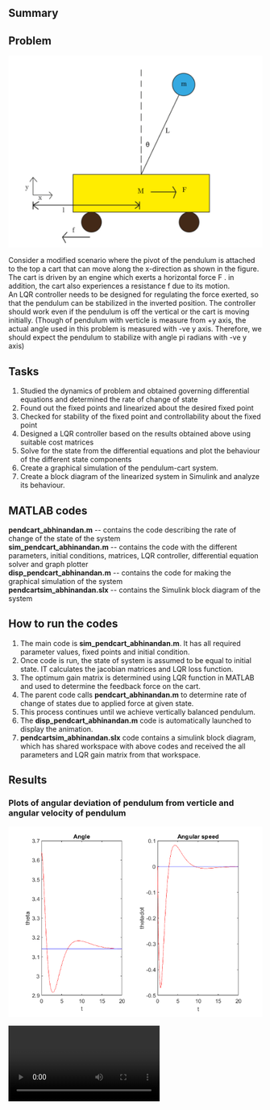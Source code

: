 ## Summary
## Problem
![Problem](https://github.com/Abhinandan-Kumbhar/ControlsProject-InvertedPendulum/blob/main/problem.PNG)

Consider a modified scenario where the pivot of the pendulum is attached to the top a cart that can move along the x-direction as shown in the figure. 
The cart is driven by an engine which exerts a horizontal force  F . in addition, the cart also experiences a resistance  f  due to its motion.  
An LQR controller needs to be designed for regulating the force exerted, so that the pendulum can be stabilized in the inverted position. The controller should work even if the pendulum is off the vertical or the cart is moving initially. (Though of pendulum with verticle is measure from +y axis, the actual angle used in this problem is measured with -ve y axis. Therefore, we should expect the pendulum to stabilize with angle pi radians with -ve y axis)

## Tasks
1. Studied the dynamics of problem and obtained governing differential equations and determined the rate of change of state  
2. Found out the fixed points and linearized about the desired fixed point  
3. Checked for stability of the fixed point and controllability about the fixed point  
4. Designed a LQR controller based on the results obtained above using suitable cost matrices  
5. Solve for the state from the differential equations and plot the behaviour of the different state components  
6. Create a graphical simulation of the pendulum-cart system.  
7. Create a block diagram of the linearized system in Simulink and analyze its behaviour.  

## MATLAB codes  
**pendcart_abhinandan.m**  --  contains the code describing the rate of change of the state of the system  
**sim_pendcart_abhinandan.m** --  contains the code with the different parameters, initial conditions, matrices, LQR controller, differential equation solver and graph plotter  
**disp_pendcart_abhinandan.m** --  contains the code for making the graphical simulation of the system  
**pendcartsim_abhinandan.slx** --  contains the Simulink block diagram of the system  

## **How to run the codes**  
1.  The main code is **sim_pendcart_abhinandan.m**. It has all required parameter values, fixed points and initial condition.  
2.  Once code is run, the state of system is assumed to be equal to initial state. IT calculates the jacobian matrices and LQR loss function.  
3.  The optimum gain matrix is determined using LQR function in MATLAB and used to determine the feedback force on the cart.  
4.  The parent code calls **pendcart_abhinandan.m** to determine rate of change of states due to applied force at given state. 
5.  This process continues until we achieve vertically balanced pendulum.  
6.  The **disp_pendcart_abhinandan.m** code is automatically launched to display the animation.  
7.  **pendcartsim_abhinandan.slx** code contains a simulink block diagram, which has shared workspace with above codes and received the all parameters and LQR gain matrix from that workspace.

## Results
### Plots of angular deviation of pendulum from verticle and angular velocity of pendulum
![Problem](https://github.com/Abhinandan-Kumbhar/ControlsProject-InvertedPendulum/blob/main/Plots.PNG)


![Demo](https://github.com/Abhinandan-Kumbhar/ControlsProject-InvertedPendulum/blob/main/Demo.mp4)
